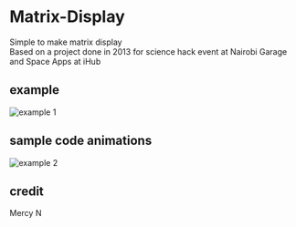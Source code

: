 # Matrix-Display
Simple to make matrix display<br>
Based on a project done in 2013 for science hack event at Nairobi Garage and Space Apps at iHub

## example
![example 1](https://github.com/muchirijohn/Matrix-Display-5-Digit/blob/main/e_wear.gif)

## sample code animations
![example 2](https://github.com/muchirijohn/Matrix-Display-5-Digit/blob/main/atmel_studio-code.png)

## credit
Mercy N
